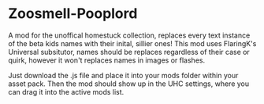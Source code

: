 # Zoosmell-Pooplord
A mod for the unoffical homestuck collection, replaces every text instance of the beta kids names with their inital, sillier ones! This mod uses FlaringK's Universal subsitutor, names should be replaces regardless of their case or quirk, however it won't replaces names in images or flashes.

Just download the .js file and place it into your mods folder within your asset pack. Then the mod should show up in the UHC settings, where you can drag it into the active mods list.
